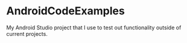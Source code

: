 AndroidCodeExamples
===================

My Android Studio project that I use to test out functionality outside of current projects.
